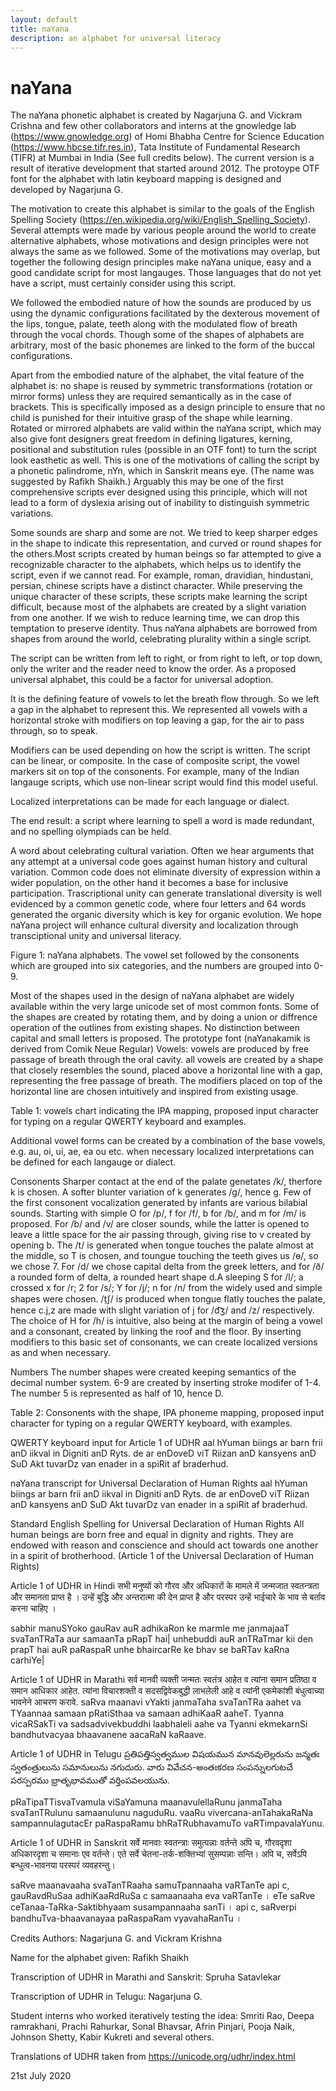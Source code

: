 ```yaml
--- 
layout: default
title: naYana
description: an alphabet for universal literacy
---
```

# naYana


The naYana phonetic alphabet is created by Nagarjuna G. and Vickram Crishna and few other collaborators and interns at the gnowledge lab (https://www.gnowledge.org) of Homi Bhabha Centre for Science Education (https://www.hbcse.tifr.res.in), Tata Institute of Fundamental Research (TIFR) at Mumbai in India (See full credits below). The current version is a result of iterative development that started around 2012. The protoype OTF font for the alphabet with latin keyboard mapping is designed and developed by Nagarjuna G.

The motivation to create this alphabet is similar to the goals of the English Spelling Society (https://en.wikipedia.org/wiki/English_Spelling_Society). Several attempts were made by various people around the world to create alternative alphabets, whose motivations and design principles were not always the same as we followed. Some of the motivations may overlap, but together the following design principles make naYana unique, easy and a good candidate script for most langauges. Those languages that do not yet have a script, must certainly consider using this script.

We followed the embodied nature of how the sounds are produced by us using the dynamic configurations facilitated by the dexterous movement of the lips, tongue, palate, teeth along with the modulated flow of breath through the vocal chords. Though some of the shapes of alphabets are arbitrary, most of the basic phonemes are linked to the form of the buccal configurations.

Apart from the embodied nature of the alphabet, the vital feature of the alphabet is: no shape is reused by symmetric transformations (rotation or mirror forms) unless they are required semantically as in the case of brackets. This is specifically imposed as a design principle to ensure that no child is punished for their intuitive grasp of the shape while learning. Rotated or mirrored alphabets are valid within the naYana script, which may also give font designers great freedom in defining ligatures, kerning, positional and substitution rules (possible in an OTF font) to turn the script look easthetic as well. This is one of the motivations of calling the script by a phonetic palindrome, nYn, which in Sanskrit means eye. (The name was suggested by Rafikh Shaikh.) Arguably this may be one of the first comprehensive scripts ever designed using this principle, which will not lead to a form of dyslexia arising out of inability to distinguish symmetric variations.

Some sounds are sharp and some are not. We tried to keep sharper edges in the shape to indicate this representation, and curved or round shapes for the others.Most scripts created by human beings so far attempted to give a recognizable character to the alphabets, which helps us to identify the script, even if we cannot read. For example, roman, dravidian, hindustani, persian, chinese scripts have a distinct character. While preserving the unique character of these scripts, these scripts make learning the script difficult, because most of the alphabets are created by a slight variation from one another. If we wish to reduce learning time, we can drop this temptation to preserve identity. Thus naYana alphabets are borrowed from shapes from around the world, celebrating plurality within a single script.

The script can be written from left to right, or from right to left, or top down, only the writer and the reader need to know the order. As a proposed universal alphabet, this could be a factor for universal adoption.

It is the defining feature of vowels to let the breath flow through. So we left a gap in the alphabet to represent this. We represented all vowels with a horizontal stroke with modifiers on top leaving a gap, for the air to pass through, so to speak.

Modifiers can be used depending on how the script is written. The script can be linear, or composite. In the case of composite script, the vowel markers sit on top of the consonents. For example, many of the Indian langauge scripts, which use non-linear script would find this model useful.

Localized interpretations can be made for each language or dialect.

The end result: a script where learning to spell a word is made redundant, and no spelling olympiads can be held.

A word about celebrating cultural variation. Often we hear arguments that any attempt at a universal code goes against human history and cultural variation. Common code does not eliminate diversity of expression within a wider population, on the other hand it becomes a base for inclusive participation. Trascriptional unity can generate translational diversity is well evidenced by a common genetic code, where four letters and 64 words generated the organic diversity which is key for organic evolution. We hope naYana project will enhance cultural diversity and localization through transciptional unity and universal literacy.



Figure 1: naYana alphabets. The vowel set followed by the consonents which are grouped into six categories, and the numbers are grouped into 0-9.

Most of the shapes used in the design of naYana alphabet are widely available within the very large unicode set of most common fonts. Some of the shapes are created by rotating them, and by doing a union or diffrence operation of the outlines from existing shapes. No distinction between capital and small letters is proposed. The prototype font (naYanakamik is derived from Comik Neue Regular) Vowels: vowels are produced by free passage of breath through the oral cavity. all vowels are created by a shape that closely resembles the sound, placed above a horizontal line with a gap, representing the free passage of breath. The modifiers placed on top of the horizontal line are chosen intuitively and inspired from existing usage.

Table 1: vowels chart indicating the IPA mapping, proposed input character for typing on a regular QWERTY keyboard and examples.

Additional vowel forms can be created by a combination of the base vowels, e.g. au, oi, ui, ae, ea ou etc. when necessary localized interpretations can be defined for each langauge or dialect.

Consonents Sharper contact at the end of the palate genetates /k/, therfore k is chosen. A softer blunter variation of k generates /g/, hence g. Few of the first consonent vocalization generated by infants are various bilabial sounds. Starting with simple O for /p/, f for /f/, b for /b/, and m for /m/ is proposed. For /b/ and /v/ are closer sounds, while the latter is opened to leave a little space for the air passing through, giving rise to v created by opening b. The /t/ is generated when tongue touches the palate almost at the middle, so T is chosen, and toungue touching the teeth gives us /ɵ/, so we chose 7. For /d/ we chose capital delta from the greek letters, and for /ð/ a rounded form of delta, a rounded heart shape d.A sleeping S for /l/; a crossed x for /r; 2 for /s/; Y for /j/; n for /n/ from the widely used and simple shapes were chosen. /t̠ʃ/ is produced when tongue flatly touches the palate, hence c.j,z are made with slight variation of j for /d͡ʒ/ and /z/ respectively. The choice of H for /h/ is intuitive, also being at the margin of being a vowel and a consonant, created by linking the roof and the floor. By inserting modifiers to this basic set of consonants, we can create localized versions as and when necessary.

Numbers The number shapes were created keeping semantics of the decimal number system. 6-9 are created by inserting stroke modifer of 1-4. The number 5 is represented as half of 10, hence D.

Table 2: Consonents with the shape, IPA phoneme mapping, proposed input character for typing on a regular QWERTY keyboard, with examples.

QWERTY keyboard input for Article 1 of UDHR aal hYuman biings ar barn frii anD iikval in Digniti anD Ryts. de ar enDoveD viT Riizan anD kansyens anD SuD Akt tuvarDz van enader in a spiRit af braderhud.

naYana transcript for Universal Declaration of Human Rights aal hYuman biings ar barn frii anD iikval in Digniti anD Ryts. de ar enDoveD viT Riizan anD kansyens anD SuD Akt tuvarDz van enader in a spiRit af braderhud.

Standard English Spelling for Universal Declaration of Human Rights All human beings are born free and equal in dignity and rights. They are endowed with reason and conscience and should act towards one another in a spirit of brotherhood. (Article 1 of the Universal Declaration of Human Rights)

Article 1 of UDHR in Hindi सभी मनुष्यों को गौरव और अधिकारों के मामले में जन्मजात स्वतन्त्रता और समानता प्राप्त है । उन्हें बुद्धि और अन्तरात्मा की देन प्राप्त है और परस्पर उन्हें भाईचारे के भाव से बर्ताव करना चाहिए ।

sabhir manuSYoko gauRav auR adhikaRon ke marmle me janmajaaT svaTanTRaTa aur samaanTa pRapT hai| unhebuddi auR anTRaTmar kii den prapT hai auR paRaspaR unhe bhaircarRe ke bhav se baRTav kaRna carhiYe|

Article 1 of UDHR in Marathi सर्व मानवी व्यक्ती जन्मतः स्वतंत्र आहेत व त्यांना समान प्रतिष्ठा व समान आधिकार आहेत. त्यांना विचारशक्ती व सदसद्विवेकबुद्धी लाभलेली आहे व त्यांनी एकमेकांशी बंधुत्वाच्या भावनेने आचरण करावे. saRva maanavi vYakti janmaTaha svaTanTRa aahet va TYaannaa samaan pRatiSthaa va samaan adhiKaaR aaheT. Tyanna vicaRSakTi va sadsadvivekbuddhi laabhaleli aahe va Tyanni ekmekarnSi bandhutvacyaa bhaavanene aacaRaN kaRaave.

Article 1 of UDHR in Telugu ప్రతిపత్తిస్వత్వముల విషయమున మానవులెల్లరును జన్మతః స్వతంత్రులును సమానులును నగుదురు. వారు వివేచన-అంతఃకరణ సంపన్నులగుటచే పరస్పరము భ్రాతృభావముతో వర్తింపవలయును.

pRaTipaTTisvaTvamula viSaYamuna maanavulellaRunu janmaTaha svaTanTRulunu samaanulunu naguduRu. vaaRu vivercana-anTahakaRaNa sampannulagutacEr paRaspaRamu bhRaTRubhavamuTo vaRTimpavalaYunu.

Article 1 of UDHR in Sanskrit सर्वे मानवाः स्वतन्त्राः समुत्पन्नाः वर्तन्ते अपि च, गौरवदृशा अधिकारदृशा च समानाः एव वर्तन्ते। एते सर्वे चेतना-तर्क-शक्तिभ्यां सुसम्पन्नाः सन्ति। अपि च, सर्वेऽपि बन्धुत्व-भावनया परस्परं व्यवहरन्तु।

saRve maanavaaha svaTanTRaaha samuTpannaaha vaRTanTe api c, gauRavdRuSaa adhiKaaRdRuSa c samaanaaha eva vaRTanTe । eTe saRve ceTanaa-TaRka-Saktibhyaam susampannaaha sanTi । api c, saRverpi bandhuTva-bhaavanayaa paRaspaRam vyavahaRanTu ।

Credits Authors: Nagarjuna G. and Vickram Krishna

Name for the alphabet given: Rafikh Shaikh

Transcription of UDHR in Marathi and Sanskrit: Spruha Satavlekar

Transcription of UDHR in Telugu: Nagarjuna G.

Student interns who worked iteratively testing the idea: Smriti Rao, Deepa ramrakhani, Prachi Rahurkar, Sonal Bhavsar, Afrin Pinjari, Pooja Naik, Johnson Shetty, Kabir Kukreti and several others.

Translations of UDHR taken from https://unicode.org/udhr/index.html

21st July 2020
